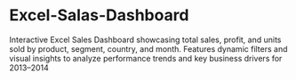 # Excel-Salas-Dashboard
Interactive Excel Sales Dashboard showcasing total sales, profit, and units sold by product, segment, country, and month. Features dynamic filters and visual insights to analyze performance trends and key business drivers for 2013–2014
